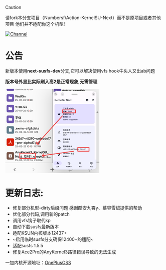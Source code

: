 
> [!CAUTION]
> 
>请fork本分支项目（Numbersf/Action-KernelSU-Next）而不是原项目或者其他项目 他们并不适配你这个机型!
 
[![Channel](https://img.shields.io/badge/Follow-Telegram-blue.svg?logo=telegram)](https://t.me/taichi91) 
 
# 公告
新版本使用**next-susfs-dev**分支,它可以解决使用vfs hook牛头人又出ab问题
 
**版本号外显比实际刷入高2是正常现象,无需管理**
 
<img src="./IMG_20250312_101002.png" alt="" width="300" />
 
# 更新日志:
- 修复部分机型-dirty后缀问题 感谢酷安九霄y、慕容雪绒提供的帮助
- 优化部分代码,调用新的patch
- 调用vfs钩子取代kp
- 自动下载susfs最新版本
- 适配KSUN内核版本12437+
- ~启用临时susfs分支确保12400+的适配~
- 适配susfs 1.5.5
- 修复Ace2Pro的AnyKernel3路径错误导致的无法生成
 
一加内核开源地址：[OnePlusOSS](https://github.com/OnePlusOSS/kernel_manifest)


